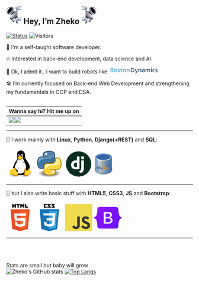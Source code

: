 ## <img src="https://github.com/ZhekoGinev/ZhekoGinev/blob/main/images/robo-peak-mirror.png" height=50> Hey, I’m Zheko <img src="https://github.com/ZhekoGinev/ZhekoGinev/blob/main/images/robo-peak-80x96.png" height=50><br>
[![Status](https://img.shields.io/badge/WORK_STATUS-OPEN-<COLOR>.svg)](https://shields.io/) ![Visitors](https://api.visitorbadge.io/api/visitors?path=zhekoginev&label=visitors&labelColor=%23595959&countColor=%2347c119&style=flat)

👋 I'm a self-taught software developer.

🔥 Interested in back-end development, data science and AI.

🤖 Ok, I admit it.. I want to build robots like [<img src="https://github.com/ZhekoGinev/ZhekoGinev/blob/main/images/BS_logo_minimal.png" height=17>](https://www.bostondynamics.com/)

🛠️ I’m currently focused on Back-end Web Development and strengthening my fundamentals in OOP and DSA.<br><br>

| __Wanna say hi? Hit me up on__ |
| ----------------------------------- |
[<img src="https://img.shields.io/badge/Facebook-1877F2?style=for-the-badge&logo=facebook&logoColor=white">](https://www.facebook.com/Zvezdobroeca/)[<img src="https://img.shields.io/badge/LinkedIn-0077B5?style=for-the-badge&logo=linkedin&logoColor=white">](https://www.linkedin.com/in/zhekoginev/)|

---
🗄️ I work mainly with __Linux__, __Python__, __Django(+REST)__ and __SQL__:

[<img src="https://raw.githubusercontent.com/devicons/devicon/master/icons/linux/linux-original.svg" height=75>](#) [<img src="https://github.com/ZhekoGinev/ZhekoGinev/blob/main/images/python.png" height=75>](#) [<img src="https://github.com/ZhekoGinev/ZhekoGinev/blob/main/images/django.png" height=75>](#) [<img src="https://github.com/ZhekoGinev/ZhekoGinev/blob/main/images/mysql.png" height=75>](#)
<br>

---
🗄️ but I also write basic stuff with __HTML5__, __CSS3__, __JS__ and __Bootstrap__:

[<img src="https://raw.githubusercontent.com/devicons/devicon/master/icons/html5/html5-original-wordmark.svg" height=75>](#) [<img src="https://raw.githubusercontent.com/devicons/devicon/master/icons/css3/css3-original-wordmark.svg" height=75>](#)  [<img src="https://raw.githubusercontent.com/devicons/devicon/master/icons/javascript/javascript-original.svg" height=75>](#) [<img src="https://raw.githubusercontent.com/devicons/devicon/master/icons/bootstrap/bootstrap-original.svg" height=75>](#)

---
<br><br><br>
Stats are small but baby will grow<br>
![Zheko's GitHub stats](https://github-readme-stats.vercel.app/api?username=ZhekoGinev&show_icons=true&theme=dracula&hide=contribs,prs,issues)  [![Top Langs](https://github-readme-stats.vercel.app/api/top-langs/?username=ZhekoGinev)](#)

